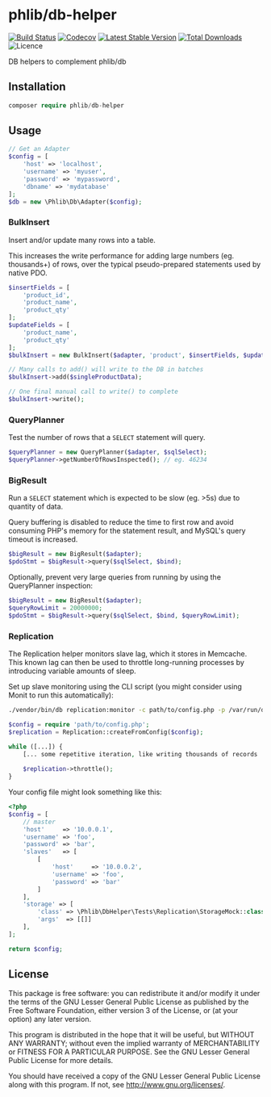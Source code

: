 # phlib/db-helper

[![Build Status](https://img.shields.io/travis/phlib/db-helper/master.svg?style=flat-square)](https://travis-ci.org/phlib/db-helper)
[![Codecov](https://img.shields.io/codecov/c/github/phlib/db-helper.svg?style=flat-square)](https://codecov.io/gh/phlib/db-helper)
[![Latest Stable Version](https://img.shields.io/packagist/v/phlib/db-helper.svg?style=flat-square)](https://packagist.org/packages/phlib/db-helper)
[![Total Downloads](https://img.shields.io/packagist/dt/phlib/db-helper.svg?style=flat-square)](https://packagist.org/packages/phlib/db-helper)
![Licence](https://img.shields.io/github/license/phlib/db-helper.svg?style=flat-square)

DB helpers to complement phlib/db

## Installation

```php
composer require phlib/db-helper
```

## Usage

```php
// Get an Adapter
$config = [
    'host' => 'localhost',
    'username' => 'myuser',
    'password' => 'mypassword',
    'dbname' => 'mydatabase'
];
$db = new \Phlib\Db\Adapter($config);
```

### BulkInsert

Insert and/or update many rows into a table.

This increases the write performance for adding large numbers (eg. thousands+)
of rows, over the typical pseudo-prepared statements used by native PDO.

```php
$insertFields = [
    'product_id',
    'product_name',
    'product_qty'
];
$updateFields = [
    'product_name',
    'product_qty'
];
$bulkInsert = new BulkInsert($adapter, 'product', $insertFields, $updateFields);

// Many calls to add() will write to the DB in batches
$bulkInsert->add($singleProductData);

// One final manual call to write() to complete
$bulkInsert->write();
```

### QueryPlanner

Test the number of rows that a `SELECT` statement will query.

```php
$queryPlanner = new QueryPlanner($adapter, $sqlSelect);
$queryPlanner->getNumberOfRowsInspected(); // eg. 46234
```

### BigResult

Run a `SELECT` statement which is expected to be slow (eg. >5s) due to quantity
of data.

Query buffering is disabled to reduce the time to first row and avoid consuming
PHP's memory for the statement result, and MySQL's query timeout is increased.

```php
$bigResult = new BigResult($adapter);
$pdoStmt = $bigResult->query($sqlSelect, $bind);
```

Optionally, prevent very large queries from running by using the QueryPlanner
inspection:

```php
$bigResult = new BigResult($adapter);
$queryRowLimit = 20000000;
$pdoStmt = $bigResult->query($sqlSelect, $bind, $queryRowLimit);
```

### Replication

The Replication helper monitors slave lag, which it stores in Memcache. This
known lag can then be used to throttle long-running processes by introducing
variable amounts of sleep.

Set up slave monitoring using the CLI script (you might consider using Monit to
run this automatically):

```sh
./vendor/bin/db replication:monitor -c path/to/config.php -p /var/run/db-replication.pid -d start
```

```php
$config = require 'path/to/config.php';
$replication = Replication::createFromConfig($config);

while ([...]) {
    [... some repetitive iteration, like writing thousands of records ...]
    
    $replication->throttle();
}
```

Your config file might look something like this:

```php
<?php
$config = [
    // master
    'host'     => '10.0.0.1',
    'username' => 'foo',
    'password' => 'bar',
    'slaves'   => [
        [
            'host'     => '10.0.0.2',
            'username' => 'foo',
            'password' => 'bar'
        ]
    ],
    'storage' => [
        'class' => \Phlib\DbHelper\Tests\Replication\StorageMock::class,
        'args'  => [[]]
    ],
];

return $config;
```

## License

This package is free software: you can redistribute it and/or modify
it under the terms of the GNU Lesser General Public License as published by
the Free Software Foundation, either version 3 of the License, or
(at your option) any later version.

This program is distributed in the hope that it will be useful,
but WITHOUT ANY WARRANTY; without even the implied warranty of
MERCHANTABILITY or FITNESS FOR A PARTICULAR PURPOSE.  See the
GNU Lesser General Public License for more details.

You should have received a copy of the GNU Lesser General Public License
along with this program.  If not, see <http://www.gnu.org/licenses/>.
